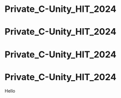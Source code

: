 # Private_C-Unity_HIT_2024
# Private_C-Unity_HIT_2024
# Private_C-Unity_HIT_2024
# Private_C-Unity_HIT_2024
Hello

